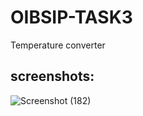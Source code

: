# OIBSIP-TASK3
Temperature converter
## screenshots:

![Screenshot (182)](https://github.com/krishnavish9329/OIBSIP-TASK3/assets/108523587/1ed29bf0-c48c-4caf-93e4-0b4aacc8a224)
